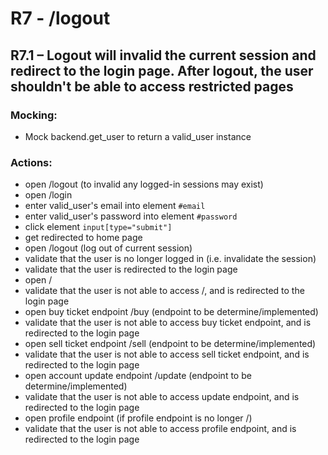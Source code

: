 R7 - /logout
============
R7.1 – Logout will invalid the current session and redirect to the login page. After logout, the user shouldn't be able to access restricted pages
------------------------------------------------------------------------------------------------------------------------------------------------------
### Mocking:
* Mock backend.get\_user to return a valid\_user instance
### Actions:
* open /logout (to invalid any logged-in sessions may exist)
* open /login
* enter valid\_user's email into element `#email`
* enter valid\_user's password into element `#password`
* click element `input[type="submit"]`
* get redirected to home page
* open /logout (log out of current session)
* validate that the user is no longer logged in (i.e. invalidate the session)
* validate that the user is redirected to the login page
* open /
* validate that the user is not able to access /, and is redirected to the login page
* open buy ticket endpoint /buy (endpoint to be determine/implemented)
* validate that the user is not able to access buy ticket endpoint, and is redirected to the login page
* open sell ticket endpoint /sell (endpoint to be determine/implemented)
* validate that the user is not able to access sell ticket endpoint, and is redirected to the login page
* open account update endpoint /update (endpoint to be determine/implemented)
* validate that the user is not able to access update endpoint, and is redirected to the login page
* open profile endpoint (if profile endpoint is no longer /)
* validate that the user is not able to access profile endpoint, and is redirected to the login page
